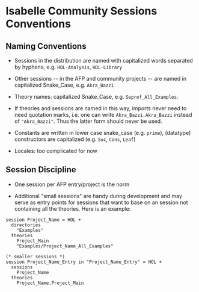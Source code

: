 # Isabelle Community Sessions Conventions #


## Naming Conventions ##

- Sessions in the distribution are named with capitalized words separated by hyphens, e.g. `HOL-Analysis`, `HOL-Library`

- Other sessions -- in the AFP and community projects -- are named in capitalized Snake_Case, e.g. `Akra_Bazzi`

- Theory names: capitalized Snake_Case, e.g. `Sepref_All_Examples`.

- If theories and sessions are named in this way, imports never need to need quotation marks, i.e. one can write `Akra_Bazzi.Akra_Bazzi` instead of `"Akra_Bazzi"`. Thus the latter form should never be used.

- Constants are written in lower case snake_case (e.g. `prime`), (datatype) constructors are capitalized (e.g. `Suc`, `Cons`, `Leaf`)

- Locales: too complicated for now

## Session Discipline

- One session per AFP entry/project is the norm

- Additional "small sessions" are handy during development and may serve as entry points for sessions that want to base on an session not containing all the theories. Here is an example:

```
session Project_Name = HOL +
  directories
    "Examples"
  theories
    Project_Main
    "Examples/Project_Name_All_Examples"

(* smaller sessions *)
session Project_Name_Entry in "Project_Name_Entry" = HOL +
  sessions
    Project_Name
  theories
    Project_Name.Project_Main
```
 





